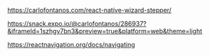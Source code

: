 https://carlofontanos.com/react-native-wizard-stepper/

https://snack.expo.io/@carlofontanos/286937?&iframeId=1szhgy7bn3&preview=true&platform=web&theme=light


https://reactnavigation.org/docs/navigating
